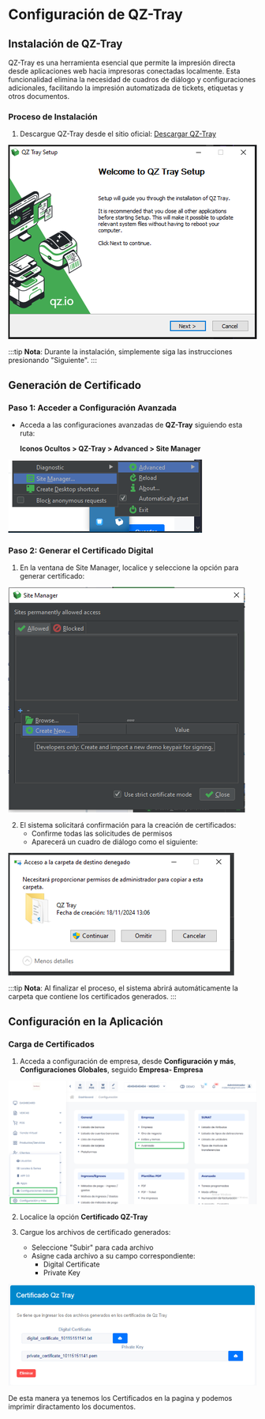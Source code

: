 # Configuración de QZ-Tray

## Instalación de QZ-Tray

QZ-Tray es una herramienta esencial que permite la impresión directa desde aplicaciones web hacia impresoras conectadas localmente. Esta funcionalidad elimina la necesidad de cuadros de diálogo y configuraciones adicionales, facilitando la impresión automatizada de tickets, etiquetas y otros documentos.

### Proceso de Instalación

1. Descargue QZ-Tray desde el sitio oficial: [Descargar QZ-Tray](https://qz.io/download/)

![Instalación QZ-Tray](img/QZ-Tray.PNG)

:::tip
**Nota**: Durante la instalación, simplemente siga las instrucciones presionando "Siguiente".
:::

## Generación de Certificado

### Paso 1: Acceder a Configuración Avanzada

* Acceda a las configuraciones avanzadas de **QZ-Tray** siguiendo esta ruta:

    **Iconos Ocultos > QZ-Tray > Advanced > Site Manager**


![Acceso a configuración](img/IngresarQZ.PNG)

### Paso 2: Generar el Certificado Digital

1. En la ventana de Site Manager, localice y seleccione la opción para generar certificado:

![Generación de certificado](img/GenerarCertificado.PNG)

2. El sistema solicitará confirmación para la creación de certificados:
   * Confirme todas las solicitudes de permisos
   * Aparecerá un cuadro de diálogo como el siguiente:

![Confirmación de certificado](img/Aceptar.PNG)

:::tip
**Nota**: Al finalizar el proceso, el sistema abrirá automáticamente la carpeta que contiene los certificados generados.
:::

## Configuración en la Aplicación

### Carga de Certificados

1. Acceda a configuración de empresa, desde **Configuración y más**, **Configuraciones Globales**, seguido **Empresa- Empresa**

![alt text](img/Demo_QZ.PNG)

2. Localice la opción **Certificado QZ-Tray**

3. Cargue los archivos de certificado generados:
   * Seleccione "Subir" para cada archivo
   * Asigne cada archivo a su campo correspondiente:
     - Digital Certificate
     - Private Key

![Configuración completada](img/QZ-Hecho.PNG)

De esta manera ya tenemos los Certificados en la pagina y podemos imprimir diractamento los documentos.